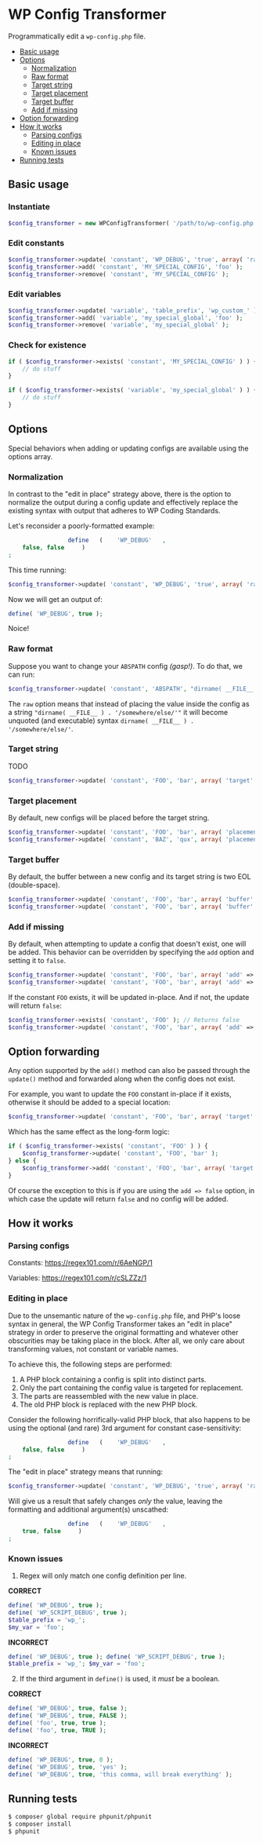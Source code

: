 # WP Config Transformer

Programmatically edit a `wp-config.php` file.

* [Basic usage](#basic-usage)
* [Options](#options)
    * [Normalization](#normalization)
    * [Raw format](#raw-format)
    * [Target string](#target-string)
    * [Target placement](#target-placement)
    * [Target buffer](#target-buffer)
    * [Add if missing](#add-if-missing)
* [Option forwarding](#option-forwarding)
* [How it works](#how-it-works)
    * [Parsing configs](#parsing-configs)
    * [Editing in place](#editing-in-place)
    * [Known issues](#known-issues)
* [Running tests](#running-tests)

## Basic usage

### Instantiate

```php
$config_transformer = new WPConfigTransformer( '/path/to/wp-config.php' );
```

### Edit constants

```php
$config_transformer->update( 'constant', 'WP_DEBUG', 'true', array( 'raw' => true ) );
$config_transformer->add( 'constant', 'MY_SPECIAL_CONFIG', 'foo' );
$config_transformer->remove( 'constant', 'MY_SPECIAL_CONFIG' );
```

### Edit variables

```php
$config_transformer->update( 'variable', 'table_prefix', 'wp_custom_' );
$config_transformer->add( 'variable', 'my_special_global', 'foo' );
$config_transformer->remove( 'variable', 'my_special_global' );
```

### Check for existence

```php
if ( $config_transformer->exists( 'constant', 'MY_SPECIAL_CONFIG' ) ) {
	// do stuff
}

if ( $config_transformer->exists( 'variable', 'my_special_global' ) ) {
	// do stuff
}
```

## Options

Special behaviors when adding or updating configs are available using the options array.

### Normalization

In contrast to the "edit in place" strategy above, there is the option to normalize the output during a config update and effectively replace the existing syntax with output that adheres to WP Coding Standards.

Let's reconsider a poorly-formatted example:

```php
                 define   (    'WP_DEBUG'   ,
    false, false     )
;
```

This time running:

```php
$config_transformer->update( 'constant', 'WP_DEBUG', 'true', array( 'raw' => true, 'normalize' => true ) );
```

Now we will get an output of:

```php
define( 'WP_DEBUG', true );
```

Noice!

### Raw format

Suppose you want to change your `ABSPATH` config _(gasp!)_. To do that, we can run:

```php
$config_transformer->update( 'constant', 'ABSPATH', "dirname( __FILE__ ) . '/somewhere/else/'", array( 'raw' => true ) );
```

The `raw` option means that instead of placing the value inside the config as a string `"dirname( __FILE__ ) . '/somewhere/else/'"` it will become unquoted (and executable) syntax `dirname( __FILE__ ) . '/somewhere/else/'`.

### Target string

TODO

```php
$config_transformer->update( 'constant', 'FOO', 'bar', array( 'target' => '/** Absolute path to the WordPress directory' ) ); // Default
```

### Target placement

By default, new configs will be placed before the target string.

```php
$config_transformer->update( 'constant', 'FOO', 'bar', array( 'placement' => 'before' ) ); // Default
$config_transformer->update( 'constant', 'BAZ', 'qux', array( 'placement' => 'after' ) );
```

### Target buffer

By default, the buffer between a new config and its target string is two EOL (double-space).

```php
$config_transformer->update( 'constant', 'FOO', 'bar', array( 'buffer' => PHP_EOL . PHP_EOL ) ); // Default
$config_transformer->update( 'constant', 'FOO', 'bar', array( 'buffer' => PHP_EOL ) );
```

### Add if missing

By default, when attempting to update a config that doesn't exist, one will be added. This behavior can be overridden by specifying the `add` option and setting it to `false`.

```php
$config_transformer->update( 'constant', 'FOO', 'bar', array( 'add' => true ) ); // Default
$config_transformer->update( 'constant', 'FOO', 'bar', array( 'add' => false ) );
```

If the constant `FOO` exists, it will be updated in-place. And if not, the update will return `false`:

```php
$config_transformer->exists( 'constant', 'FOO' ); // Returns false
$config_transformer->update( 'constant', 'FOO', 'bar', array( 'add' => false ) ); // Returns false
```

## Option forwarding

Any option supported by the `add()` method can also be passed through the `update()` method and forwarded along when the config does not exist.

For example, you want to update the `FOO` constant in-place if it exists, otherwise it should be added to a special location:

```php
$config_transformer->update( 'constant', 'FOO', 'bar', array( 'target' => '/** My special location' ) );
```

Which has the same effect as the long-form logic:

```php
if ( $config_transformer->exists( 'constant', 'FOO' ) ) {
	$config_transformer->update( 'constant', 'FOO', 'bar' );
} else {
	$config_transformer->add( 'constant', 'FOO', 'bar', array( 'target' => '/** My special area' ) );
}
```

Of course the exception to this is if you are using the `add => false` option, in which case the update will return `false` and no config will be added.

## How it works

### Parsing configs

Constants: https://regex101.com/r/6AeNGP/1

Variables: https://regex101.com/r/cSLZZz/1

### Editing in place

Due to the unsemantic nature of the `wp-config.php` file, and PHP's loose syntax in general, the WP Config Transformer takes an "edit in place" strategy in order to preserve the original formatting and whatever other obscurities may be taking place in the block. After all, we only care about transforming values, not constant or variable names.

To achieve this, the following steps are performed:

1. A PHP block containing a config is split into distinct parts.
2. Only the part containing the config value is targeted for replacement.
3. The parts are reassembled with the new value in place.
4. The old PHP block is replaced with the new PHP block.

Consider the following horrifically-valid PHP block, that also happens to be using the optional (and rare) 3rd argument for constant case-sensitivity:

```php
                 define   (    'WP_DEBUG'   ,
    false, false     )
;
```

The "edit in place" strategy means that running:

```php
$config_transformer->update( 'constant', 'WP_DEBUG', 'true', array( 'raw' => true ) );
```

Will give us a result that safely changes _only_ the value, leaving the formatting and additional argument(s) unscathed:

```php
                 define   (    'WP_DEBUG'   ,
    true, false     )
;
```

### Known issues

1. Regex will only match one config definition per line.

**CORRECT**
```php
define( 'WP_DEBUG', true );
define( 'WP_SCRIPT_DEBUG', true );
$table_prefix = 'wp_';
$my_var = 'foo';
```

**INCORRECT**
```php
define( 'WP_DEBUG', true ); define( 'WP_SCRIPT_DEBUG', true );
$table_prefix = 'wp_'; $my_var = 'foo';
```

2. If the third argument in `define()` is used, it _must_ be a boolean.

**CORRECT**
```php
define( 'WP_DEBUG', true, false );
define( 'WP_DEBUG', true, FALSE );
define( 'foo', true, true );
define( 'foo', true, TRUE );
```

**INCORRECT**
```php
define( 'WP_DEBUG', true, 0 );
define( 'WP_DEBUG', true, 'yes' );
define( 'WP_DEBUG', true, 'this comma, will break everything' );
```

## Running tests

```bash
$ composer global require phpunit/phpunit
$ composer install
$ phpunit
```

